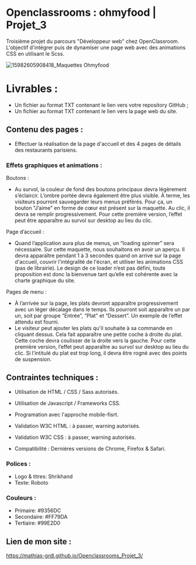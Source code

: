 # Openclassrooms : ohmyfood | Projet_3 

Troisième projet du parcours "Développeur web" chez OpenClassroom. 
L'objectif d'intégrer puis de dynamiser une page web avec des animations CSS en utilisant le Scss.


![15982605908418_Maquettes Ohmyfood](https://user-images.githubusercontent.com/114570081/194131565-b662db8e-273c-4bfe-b471-69f32894a6a4.jpg)

# Livrables :
- Un fichier au format TXT contenant le lien vers votre repository GitHub ;
- Un fichier au format TXT contenant le lien vers la page web du site.

## Contenu des pages :
- Effectuer la réalisation de la page d'accueil et des 4 pages de détails des restaurants parisiens.

### Effets graphiques et animations :
Boutons :
- Au survol, la couleur de fond des boutons principaux devra légèrement s’éclaircir. L’ombre portée devra également être plus visible.
À terme, les visiteurs pourront sauvegarder leurs menus préférés. Pour ça, un bouton "J’aime" en forme de cœur est présent sur la maquette. Au clic, il devra se remplir progressivement. Pour cette première version, l’effet peut être apparaître au survol sur desktop au lieu du clic.

Page d’accueil :
- Quand l’application aura plus de menus, un “loading spinner” sera nécessaire. Sur cette maquette, nous souhaitons en avoir un aperçu. Il devra apparaître pendant 1 à 3 secondes quand on arrive sur la page d'accueil, couvrir l'intégralité de l'écran, et utiliser les animations CSS (pas de librairie). Le design de ce loader n’est pas défini, toute proposition est donc la bienvenue tant qu’elle est cohérente avec la charte graphique du site.

Pages de menu :
- À l’arrivée sur la page, les plats devront apparaître progressivement avec un léger décalage dans le temps. Ils pourront soit apparaître un par un, soit par groupe “Entrée”, “Plat” et “Dessert”. Un exemple de l’effet attendu est fourni.
- Le visiteur peut ajouter les plats qu'il souhaite à sa commande en cliquant dessus. Cela fait apparaître une petite coche à droite du plat. Cette coche devra coulisser de la droite vers la gauche. Pour cette première version, l’effet peut apparaître au survol sur desktop au lieu du clic. Si l’intitulé du plat est trop long, il devra être rogné avec des points de suspension.

## Contraintes techniques :
- Utilisation de HTML / CSS / Sass autorisés.
- Utilisation de Javascript / Frameworks CSS.

- Programation avec l'approche mobile-fisrt.
- Validation W3C HTML : à passer, warning autorisés.
- Validation W3C CSS : à passer, warning autorisés.
- Compatibilité : Dernières versions de Chrome, Firefox & Safari.

### Polices :
- Logo & titres: Shrikhand
- Texte: Roboto

### Couleurs :
- Primaire: #9356DC
- Secondaire: #FF79DA
- Tertiaire: #99E2D0

## Lien de mon site :
https://mathias-grdl.github.io/Openclassrooms_Projet_3/
